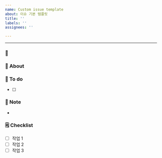 ```yaml
---
name: Custom issue template
about: 이슈 기본 템플릿
title: ''
labels: ''
assignees: ''

---
```


---

### 📅
### 📢 About

### 📜 To do

- [ ] 

### 🔖 Note

- 

### 🗒️ Checklist

- [ ] 작업 1
- [ ] 작업 2
- [ ] 작업 3
